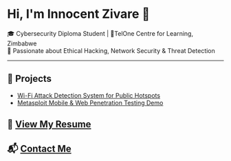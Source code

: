 # Hi, I'm Innocent Zivare 👋

🎓 Cybersecurity Diploma Student | 📍TelOne Centre for Learning, Zimbabwe  
🔐 Passionate about Ethical Hacking, Network Security & Threat Detection  

---

## 💼 Projects

- [Wi-Fi Attack Detection System for Public Hotspots](projects/wifi-attack-detection.md)
- [Metasploit Mobile & Web Penetration Testing Demo](projects/metasploit-demo.md)

## 📄 [View My Resume](MyCV.pdf)

## 📬 [Contact Me](contact.md)
